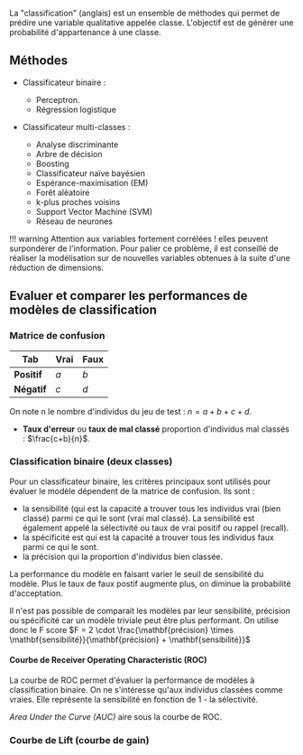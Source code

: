 La "classification" (anglais) est un ensemble de méthodes qui permet de prédire une variable qualitative appelée classe. L'objectif est de générer une probabilité d'appartenance à une classe. 


## Méthodes

* Classificateur binaire :

  * Perceptron.
  * Régression logistique
  
* Classificateur multi-classes :
  * Analyse discriminante
  * Arbre de décision
  * Boosting
  * Classificateur naïve bayésien
  * Espérance-maximisation (EM)
  * Forêt aléatoire
  * k-plus proches voisins
  * Support Vector Machine (SVM)
  * Réseau de neurones

!!! warning
	Attention aux variables fortement corrélées ! elles peuvent surpondérer de l'information. Pour palier ce problème, il est conseillé de réaliser la modélisation sur de nouvelles variables obtenues à la suite d'une réduction de dimensions.

## Evaluer et comparer les  performances de modèles de classification

### Matrice de confusion

Tab         | Vrai | Faux
------------|------|---
**Positif** | $a$  | $b$
**Négatif** | $c$  | $d$

On note n le nombre d'individus du jeu de test : $n = a + b + c + d$.

* **Taux d'erreur** ou **taux de mal classé** proportion d'individus mal classés : $\frac{c+b}{n}$.

### Classification binaire (deux classes)

Pour un classificateur binaire, les critères principaux sont utilisés pour évaluer le modèle dépendent de la matrice de confusion. Ils sont :

* la sensibilité (qui est la capacité a trouver tous les individus vrai (bien classé) parmi ce qui le sont (vrai mal classé). La sensibilité est également appelé la sélectivité ou taux de vrai positif ou rappel (recall).
* la spécificité est qui est la capacité a trouver tous les individus faux parmi ce qui le sont.
* la précision qui la proportion d'individus bien classée.

La performance du modèle en faisant varier le seuil de sensibilité du modèle. Plus le taux de faux postif augmente plus, on diminue la probabilité d'acceptation.

Il n'est pas possible de comparait les modèles par leur sensibilité, précision ou spécificité car un modèle triviale peut être plus performant. On utilise donc le  F score $F = 2 \cdot \frac{\mathbf{précision} \times \mathbf{sensibilité}}{\mathbf{précision} + \mathbf{sensibilité}}$

#### Courbe de Receiver Operating Characteristic (ROC)

La courbe de ROC permet d'évaluer la performance de modèles à classification binaire. On ne s'intéresse qu'aux individus classées comme vraies. Elle représente la sensibilité en fonction de 1 - la sélectivité.

_Area Under the Curve (AUC)_ aire sous la courbe de ROC.

### Courbe de Lift (courbe de gain)
